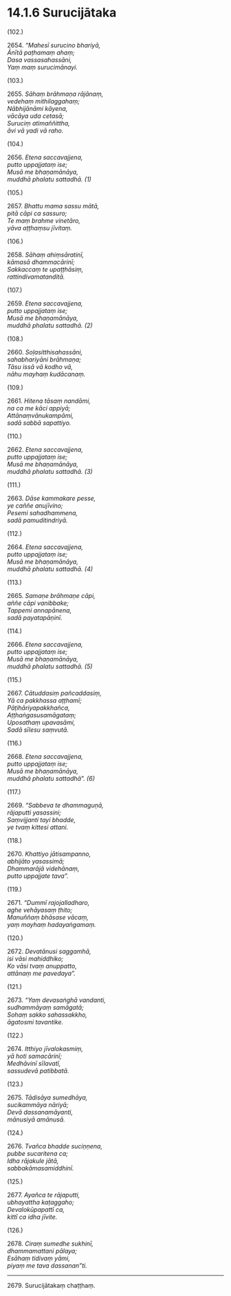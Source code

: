 # 14.1.6 Surucijātaka

(102.)

2654\. _“Mahesī surucino bhariyā,_  
_Ānītā paṭhamaṃ ahaṃ;_  
_Dasa vassasahassāni,_  
_Yaṃ maṃ surucimānayi._  

(103.)

2655\. _Sāhaṃ brāhmaṇa rājānaṃ,_  
_vedehaṃ mithilaggahaṃ;_  
_Nābhijānāmi kāyena,_  
_vācāya uda cetasā;_  
_Suruciṃ atimaññittha,_  
_āvi vā yadi vā raho._  

(104.)

2656\. _Etena saccavajjena,_  
_putto uppajjataṃ ise;_  
_Musā me bhaṇamānāya,_  
_muddhā phalatu sattadhā. (1)_  

(105.)

2657\. _Bhattu mama sassu mātā,_  
_pitā cāpi ca sassuro;_  
_Te maṃ brahme vinetāro,_  
_yāva aṭṭhaṃsu jīvitaṃ._  

(106.)

2658\. _Sāhaṃ ahiṃsāratinī,_  
_kāmasā dhammacārinī;_  
_Sakkaccaṃ te upaṭṭhāsiṃ,_  
_rattindivamatanditā._  

(107.)

2659\. _Etena saccavajjena,_  
_putto uppajjataṃ ise;_  
_Musā me bhaṇamānāya,_  
_muddhā phalatu sattadhā. (2)_  

(108.)

2660\. _Soḷasitthisahassāni,_  
_sahabhariyāni brāhmaṇa;_  
_Tāsu issā vā kodho vā,_  
_nāhu mayhaṃ kudācanaṃ._  

(109.)

2661\. _Hitena tāsaṃ nandāmi,_  
_na ca me kāci appiyā;_  
_Attānaṃvānukampāmi,_  
_sadā sabbā sapattiyo._  

(110.)

2662\. _Etena saccavajjena,_  
_putto uppajjataṃ ise;_  
_Musā me bhaṇamānāya,_  
_muddhā phalatu sattadhā. (3)_  

(111.)

2663\. _Dāse kammakare pesse,_  
_ye caññe anujīvino;_  
_Pesemi sahadhammena,_  
_sadā pamuditindriyā._  

(112.)

2664\. _Etena saccavajjena,_  
_putto uppajjataṃ ise;_  
_Musā me bhaṇamānāya,_  
_muddhā phalatu sattadhā. (4)_  

(113.)

2665\. _Samaṇe brāhmaṇe cāpi,_  
_aññe cāpi vanibbake;_  
_Tappemi annapānena,_  
_sadā payatapāṇinī._  

(114.)

2666\. _Etena saccavajjena,_  
_putto uppajjataṃ ise;_  
_Musā me bhaṇamānāya,_  
_muddhā phalatu sattadhā. (5)_  

(115.)

2667\. _Cātuddasiṃ pañcaddasiṃ,_  
_Yā ca pakkhassa aṭṭhamī;_  
_Pāṭihāriyapakkhañca,_  
_Aṭṭhaṅgasusamāgataṃ;_  
_Uposathaṃ upavasāmi,_  
_Sadā sīlesu saṃvutā._  

(116.)

2668\. _Etena saccavajjena,_  
_putto uppajjataṃ ise;_  
_Musā me bhaṇamānāya,_  
_muddhā phalatu sattadhā”. (6)_  

(117.)

2669\. _“Sabbeva te dhammaguṇā,_  
_rājaputti yasassini;_  
_Saṃvijjanti tayi bhadde,_  
_ye tvaṃ kittesi attani._  

(118.)

2670\. _Khattiyo jātisampanno,_  
_abhijāto yasassimā;_  
_Dhammarājā videhānaṃ,_  
_putto uppajjate tava”._  

(119.)

2671\. _“Dummī rajojalladharo,_  
_aghe vehāyasaṃ ṭhito;_  
_Manuññaṃ bhāsase vācaṃ,_  
_yaṃ mayhaṃ hadayaṅgamaṃ._  

(120.)

2672\. _Devatānusi saggamhā,_  
_isi vāsi mahiddhiko;_  
_Ko vāsi tvaṃ anuppatto,_  
_attānaṃ me pavedaya”._  

(121.)

2673\. _“Yaṃ devasaṅghā vandanti,_  
_sudhammāyaṃ samāgatā;_  
_Sohaṃ sakko sahassakkho,_  
_āgatosmi tavantike._  

(122.)

2674\. _Itthiyo jīvalokasmiṃ,_  
_yā hoti samacārinī;_  
_Medhāvinī sīlavatī,_  
_sassudevā patibbatā._  

(123.)

2675\. _Tādisāya sumedhāya,_  
_sucikammāya nāriyā;_  
_Devā dassanamāyanti,_  
_mānusiyā amānusā._  

(124.)

2676\. _Tvañca bhadde suciṇṇena,_  
_pubbe sucaritena ca;_  
_Idha rājakule jātā,_  
_sabbakāmasamiddhinī._  

(125.)

2677\. _Ayañca te rājaputti,_  
_ubhayattha kaṭaggaho;_  
_Devalokūpapattī ca,_  
_kittī ca idha jīvite._  

(126.)

2678\. _Ciraṃ sumedhe sukhinī,_  
_dhammamattani pālaya;_  
_Esāhaṃ tidivaṃ yāmi,_  
_piyaṃ me tava dassanan”ti._  

---

2679\. Surucijātakaṃ chaṭṭhaṃ.
